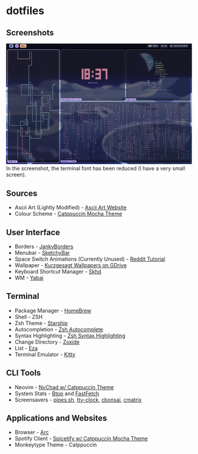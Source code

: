 # dotfiles
## Screenshots
<img src="https://github.com/Mirage-Panda/dotfiles/blob/main/screenshots/Screensavers.png?raw=true">
In the screenshot, the terminal font has been reduced (I have a very small screen).

## Sources
- Ascii Art (Lightly Modified) - [Ascii Art Website](https://www.asciiart.eu/space/spaceships)  
- Colour Scheme - [Catppuccin Mocha Theme](https://catppuccin.com/palette)  

## User Interface
- Borders - [JankyBorders](https://github.com/FelixKratz/JankyBorders)  
- Menubar - [SketchyBar](https://github.com/FelixKratz/SketchyBar)  
- Space Switch Animations (Currently Unused) - [Reddit Tutorial](https://www.reddit.com/r/unixporn/comments/1e53nnu/comment/ldrd0j3/?utm_source=share&utm_medium=web3x&utm_name=web3xcss&utm_term=1&utm_content=share_button)  
- Wallpaper - [Kurzgesagt Wallpapers on GDrive](https://drive.google.com/drive/folders/1--0Wgn2ymRLv24H9-0YotbtG0ihF7rhi?usp=sharing)  
- Keyboard Shortcut Manager - [Skhd](https://github.com/koekeishiya/skhd)  
- WM - [Yabai](https://github.com/koekeishiya/yabai)  

## Terminal
- Package Manager - [HomeBrew](https://brew.sh/)  
- Shell - ZSH  
- Zsh Theme - [Starship](https://starship.rs/)  
- Autocompletion - [Zsh Autocomplete](https://github.com/marlonrichert/zsh-autocomplete)  
- Syntax Highlighting - [Zsh Syntax Highlighting](https://github.com/zsh-users/zsh-syntax-highlighting)  
- Change Directory - [Zoxide](https://github.com/ajeetdsouza/zoxide)  
- List - [Eza](https://github.com/eza-community/eza)  
- Terminal Emulator - [Kitty](https://sw.kovidgoyal.net/kitty/)  

## CLI Tools
- Neovim - [NvChad w/ Catppuccin Theme](https://nvchad.com/)  
- System Stats - [Btop](https://github.com/aristocratos/btop) and [FastFetch](https://github.com/fastfetch-cli/fastfetch)  
- Screensavers - [pipes.sh](https://github.com/pipeseroni/pipes.sh), [tty-clock](https://github.com/xorg62/tty-clock), [cbonsai](https://github.com/mhzawadi/homebrew-cbonsai), [cmatrix](https://github.com/abishekvashok/cmatrix)  

## Applications and Websites
- Browser - [Arc](https://arc.net/)  
- Spotify Client - [Spicetify w/ Catppuccin Mocha Theme](https://spicetify.app/)  
- Monkeytype Theme - Catppuccin
